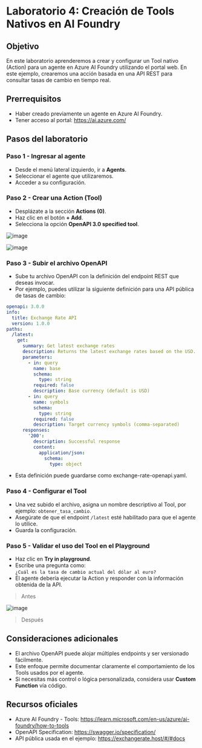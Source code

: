 # Laboratorio 4: Creación de Tools Nativos en AI Foundry

## Objetivo

En este laboratorio aprenderemos a crear y configurar un Tool nativo (Action) para un agente en Azure AI Foundry utilizando el portal web. En este ejemplo, crearemos una acción basada en una API REST para consultar tasas de cambio en tiempo real.

## Prerrequisitos

- Haber creado previamente un agente en Azure AI Foundry.
- Tener acceso al portal: https://ai.azure.com/

## Pasos del laboratorio

### Paso 1 - Ingresar al agente

- Desde el menú lateral izquierdo, ir a **Agents**.
- Seleccionar el agente que utilizaremos.
- Acceder a su configuración.

### Paso 2 - Crear una Action (Tool)

- Desplázate a la sección **Actions (0)**.
- Haz clic en el botón **+ Add**.
- Selecciona la opción **OpenAPI 3.0 specified tool**.

![image](https://github.com/user-attachments/assets/cc96bbdc-37d8-43e6-9051-0fb686603761)

![image](https://github.com/user-attachments/assets/52ffae6e-1912-42a3-9ce2-4241dac97c17)

### Paso 3 - Subir el archivo OpenAPI

- Sube tu archivo OpenAPI con la definición del endpoint REST que deseas invocar.
- Por ejemplo, puedes utilizar la siguiente definición para una API pública de tasas de cambio:

```yaml
openapi: 3.0.0
info:
  title: Exchange Rate API
  version: 1.0.0
paths:
  /latest:
    get:
      summary: Get latest exchange rates
      description: Returns the latest exchange rates based on the USD.
      parameters:
        - in: query
          name: base
          schema:
            type: string
          required: false
          description: Base currency (default is USD)
        - in: query
          name: symbols
          schema:
            type: string
          required: false
          description: Target currency symbols (comma-separated)
      responses:
        '200':
          description: Successful response
          content:
            application/json:
              schema:
                type: object
```
- Esta definición puede guardarse como exchange-rate-openapi.yaml.
  
### Paso 4 - Configurar el Tool

- Una vez subido el archivo, asigna un nombre descriptivo al Tool, por ejemplo: `obtener_tasa_cambio`.
- Asegúrate de que el endpoint `/latest` esté habilitado para que el agente lo utilice.
- Guarda la configuración.

### Paso 5 - Validar el uso del Tool en el Playground

- Haz clic en **Try in playground**.
- Escribe una pregunta como:  
  `¿Cuál es la tasa de cambio actual del dólar al euro?`
- El agente debería ejecutar la Action y responder con la información obtenida de la API.

> Antes

![image](https://github.com/user-attachments/assets/433dd8dd-5b28-4934-8feb-9136984315bf)

>Después



## Consideraciones adicionales

- El archivo OpenAPI puede alojar múltiples endpoints y ser versionado fácilmente.
- Este enfoque permite documentar claramente el comportamiento de los Tools usados por el agente.
- Si necesitas más control o lógica personalizada, considera usar **Custom Function** vía código.

## Recursos oficiales

- Azure AI Foundry - Tools: https://learn.microsoft.com/en-us/azure/ai-foundry/how-to-tools
- OpenAPI Specification: https://swagger.io/specification/
- API pública usada en el ejemplo: https://exchangerate.host/#/#docs

